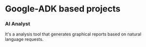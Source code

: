 
# Google-ADK based projects

### AI Analyst 
It's a analysis tool that generates graphical reports based on natural language requests.


